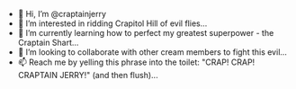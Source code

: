 - 👋 Hi, I’m @craptainjerry
- 👀 I’m interested in ridding Crapitol Hill of evil flies...
- 🌱 I’m currently learning how to perfect my greatest superpower - the Craptain Shart...
- 💞️ I’m looking to collaborate with other cream members to fight this evil...
- 📫 Reach me by yelling this phrase into the toilet: "CRAP! CRAP! CRAPTAIN JERRY!" (and then flush)...

<!---
craptainjerry/craptainjerry is a ✨ special ✨ repository because its `README.md` (this file) appears on your GitHub profile.
You can click the Preview link to take a look at your changes.
--->
